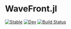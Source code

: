 # WaveFront.jl

[![Stable](https://img.shields.io/badge/docs-stable-blue.svg)](https://wtegtow.github.io/WaveFront.jl/stable/)
[![Dev](https://img.shields.io/badge/docs-dev-blue.svg)](https://wtegtow.github.io/WaveFront.jl/dev/)
[![Build Status](https://github.com/wtegtow/WaveFront.jl/actions/workflows/CI.yml/badge.svg?branch=main)](https://github.com/wtegtow/WaveFront.jl/actions/workflows/CI.yml?query=branch%3Amain)
